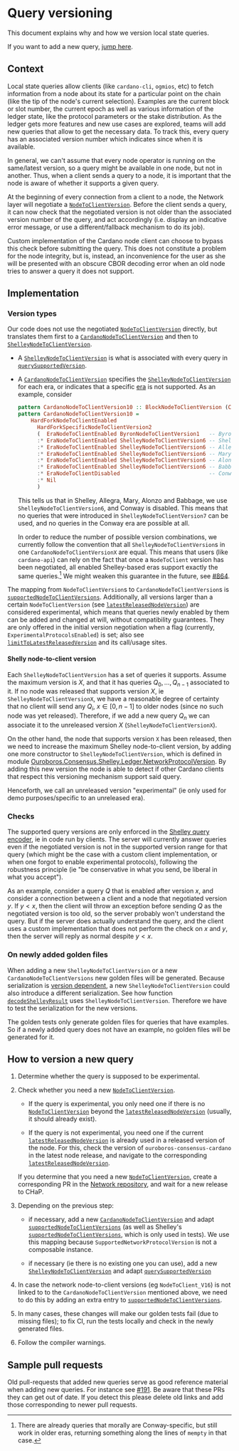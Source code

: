# Query versioning

This document explains why and how we version local state queries.

If you want to add a new query, [jump here](#how-to-version-a-new-query).

## Context

Local state queries allow clients (like `cardano-cli`, `ogmios`, etc) to fetch information from a node about its state for a particular point on the chain (like the tip of the node's current selection). Examples are the current block or slot number, the current epoch as well as various information of the ledger state, like the protocol parameters or the stake distribution. As the ledger gets more features and new use cases are explored, teams will add new queries that allow to get the necessary data. To track this, every query has an associated version number which indicates since when it is available.

In general, we can't assume that every node operator is running on the same/latest version, so a query might be available in one node, but not in another.
Thus, when a client sends a query to a node, it is important that the node is aware of whether it supports a given query.

At the beginning of every connection from a client to a node, the Network layer will negotiate a [`NodeToClientVersion`][n2c]. Before the client sends a query, it can now check that the negotiated version is not older than the associated version number of the query, and act accordingly (i.e. display an indicative error message, or use a different/fallback mechanism to do its job).

Custom implementation of the Cardano node client can choose to bypass this check before submitting the query. This does not constitute a problem for the node integrity, but is, instead, an inconvenience for the user as she will be presented with an obscure CBOR decoding error when an old node tries to answer a query it does not support.

## Implementation

### Version types

Our code does not use the negotiated [`NodeToClientVersion`][n2c] directly, but translates them first to a [`CardanoNodeToClientVersion`][cardano-n2c] and then to [`ShelleyNodeToClientVersion`][shelley-n2c].

 - A [`ShelleyNodeToClientVersion`][shelley-n2c] is what is associated with every query in [`querySupportedVersion`][query-supported-version].
 - A [`CardanoNodeToClientVersion`][cardano-n2c] specifies the [`ShelleyNodeToClientVersion`][shelley-n2c] for each era, or indicates that a specific [era][feature-table] is not supported. As an example, consider
   ```haskell
   pattern CardanoNodeToClientVersion10 :: BlockNodeToClientVersion (CardanoBlock c)
   pattern CardanoNodeToClientVersion10 =
       HardForkNodeToClientEnabled
         HardForkSpecificNodeToClientVersion2
         (  EraNodeToClientEnabled ByronNodeToClientVersion1   -- Byron
         :* EraNodeToClientEnabled ShelleyNodeToClientVersion6 -- Shelley
         :* EraNodeToClientEnabled ShelleyNodeToClientVersion6 -- Allegra
         :* EraNodeToClientEnabled ShelleyNodeToClientVersion6 -- Mary
         :* EraNodeToClientEnabled ShelleyNodeToClientVersion6 -- Alonzo
         :* EraNodeToClientEnabled ShelleyNodeToClientVersion6 -- Babbage
         :* EraNodeToClientDisabled                            -- Conway
         :* Nil
         )
   ```
   This tells us that in Shelley, Allegra, Mary, Alonzo and Babbage, we use `ShelleyNodeToClientVersion6`, and Conway is disabled. This means that no queries that were introduced in `ShelleyNodeToClientVersion7` can be used, and no queries in the Conway era are possible at all.

   In order to reduce the number of possible version combinations, we currently follow the convention that all `ShelleyNodeToClientVersion`s in one `CardanoNodeToClientVersionX` are equal. This means that users (like `cardano-api`) can rely on the fact that once a `NodeToClient` version has been negotiated, all enabled Shelley-based eras support exactly the same queries.[^conway-queries] We might weaken this guarantee in the future, see [#864](https://github.com/IntersectMBO/ouroboros-consensus/issues/864).

The mapping from `NodeToClientVersion`s to `CardanoNodeToClientVersion`s is [`supportedNodeToClientVersions`][supportedNodeToClientVersions]. Additionally, all versions larger than a certain `NodeToClientVersion` (see [`latestReleasedNodeVersion`][latestReleasedNodeVersion]) are considered experimental, which means that queries newly enabled by them can be added and changed at will, without compatibility guarantees. They are only offered in the initial version negotiation when a flag (currently, `ExperimentalProtocolsEnabled`) is set; also see [`limitToLatestReleasedVersion`][limitToLatestReleasedVersion] and its call/usage sites.

#### Shelly node-to-client version

Each `ShelleyNodeToClientVersion` has a set of queries it supports. Assume the maximum version is $X$, and that it has queries $Q_0, \dots, Q_{n-1}$ associated to it. If no node was released that supports version $X$, ie `ShelleyNodeToClientVersionX`, we have a reasonable degree of certainty that no client will send any $Q_i$, $x \in [0, n - 1]$ to older nodes (since no such node was yet released). Therefore, if we add a new query $Q_n$ we can associate it to the unreleased version $X$ (`ShelleyNodeToClientVersionX`).

On the other hand, the node that supports version `X` has been released, then we
need to increase the maximum Shelley node-to-client version, by adding one more constructor to `ShelleyNodeToClientVersion`, which is defined in module [Ouroboros.Consensus.Shelley.Ledger.NetworkProtocolVersion](https://github.com/IntersectMBO/ouroboros-consensus/blob/main/ouroboros-consensus-cardano/src/shelley/Ouroboros/Consensus/Shelley/Ledger/NetworkProtocolVersion.hs). By adding this new version the node is able to detect if other Cardano clients that respect this versioning mechanism support said query.

Henceforth, we call an unreleased version "experimental" (ie only used for demo purposes/specific to an unreleased era).

### Checks

The supported query versions are only enforced in the [Shelley query encoder][shelley-encodeNodeToClient], ie in code run by clients. The server will currently answer queries even if the negotiated version is not in the supported version range for that query (which might be the case with a custom client implementation, or when one forgot to enable experimental protocols), following the robustness principle (ie "be conservative in what you send, be liberal in what you accept").

As an example, consider a query $Q$ that is enabled after version $x$, and consider a connection between a client and a node that negotiated version $y$. If $y < x$, then the client will throw an exception before sending $Q$ as the negotiated version is too old, so the server probably won't understand the query. But if the server does actually understand the query, and the client uses a custom implementation that does not perform the check on $x$ and $y$, then the server will reply as normal despite $y < x$.

### On newly added golden files

When adding a new `ShelleyNodeToClientVersion` or a new `CardanoNodeToClientVersions` new golden files will be generated. Because serialization is [version dependent](https://github.com/IntersectMBO/ouroboros-consensus/pull/95), a new `ShelleyNodeToClientVersion` could also introduce a different serialization. See how function [`decodeShelleyResult`][decodeShelleyResult] uses `ShelleyNodeToClientVersion`. Therefore we have to test the serialization for the new versions.

The golden tests only generate golden files for queries that have examples. So if a newly added query does not have an example, no golden files will be generated for it.

## How to version a new query

 1. Determine whether the query is supposed to be experimental.

 2. Check whether you need a new [`NodeToClientVersion`][n2c].

     - If the query is experimental, you only need one if there is no [`NodeToClientVersion`][n2c] beyond the [`latestReleasedNodeVersion`][latestReleasedNodeVersion] (usually, it should already exist).

     - If the query is not experimental, you need one if the current [`latestReleasedNodeVersion`][latestReleasedNodeVersion] is already used in a released version of the node. For this, check the version of `ouroboros-consensus-cardano` in the latest node release, and navigate to the corresponding [`latestReleasedNodeVersion`][latestReleasedNodeVersion].

    If you determine that you need a new [`NodeToClientVersion`][n2c], create a corresponding PR in the [Network repository][network-repo], and wait for a new release to CHaP.

 3. Depending on the previous step:

     - if necessary, add a new [`CardanoNodeToClientVersion`][cardano-n2c] and adapt [`supportedNodeToClientVersions`][supportedNodeToClientVersions] (as well as Shelley's [`supportedNodeToClientVersions`][shelley-supportedNodeToClientVersions], which is only used in tests).
     We use this mapping because `SupportedNetworkProtocolVersion` is not a composable instance.

     - if necessary (ie there is no existing one you can use), add a new [`ShelleyNodeToClientVersion`][shelley-n2c] and adapt [`querySupportedVersion`][query-supported-version]

 4. In case the network node-to-client versions (eg `NodeToClient_V16`) is not linked to to the `CardanoNodeToClientVersion` mentioned above, we need to do this by adding an extra entry to [`supportedNodeToClientVersions`][supportedNodeToClientVersions].

 5. In many cases, these changes will make our golden tests fail (due to missing files); to fix CI, run the tests locally and check in the newly generated files.

 6. Follow the compiler warnings.


## Sample pull requests

Old pull-requests that added new queries serve as good reference material when adding new queries. For instance see [#191](https://github.com/IntersectMBO/ouroboros-consensus/pull/191). Be aware that these PRs they can get out of date. If you detect this please delete old links and add those corresponding to newer pull requests.

[n2c]: https://ouroboros-network.cardano.intersectmbo.org/ouroboros-network/Ouroboros-Network-NodeToClient.html#t:NodeToClientVersion
[network-spec]: https://ouroboros-network.cardano.intersectmbo.org/pdfs/network-spec/network-spec.pdf
[shelley-n2c]: https://github.com/IntersectMBO/ouroboros-consensus/blob/35e444f1440cef34e0989519f025231241397674/ouroboros-consensus-cardano/src/shelley/Ouroboros/Consensus/Shelley/Ledger/NetworkProtocolVersion.hs#L17
[cardano-n2c]: https://github.com/IntersectMBO/ouroboros-consensus/blob/35e444f1440cef34e0989519f025231241397674/ouroboros-consensus-cardano/src/ouroboros-consensus-cardano/Ouroboros/Consensus/Cardano/Node.hs#L341-L527
[query-supported-version]: https://github.com/IntersectMBO/ouroboros-consensus/blob/35e444f1440cef34e0989519f025231241397674/ouroboros-consensus-cardano/src/shelley/Ouroboros/Consensus/Shelley/Ledger/Query.hs#L537-L574
[feature-table]: https://github.com/cardano-foundation/CIPs/blob/master/CIP-0059/feature-table.md
[supportedNodeToClientVersions]: https://github.com/IntersectMBO/ouroboros-consensus/blob/35e444f1440cef34e0989519f025231241397674/ouroboros-consensus-cardano/src/ouroboros-consensus-cardano/Ouroboros/Consensus/Cardano/Node.hs#L540
[latestReleasedNodeVersion]: https://github.com/IntersectMBO/ouroboros-consensus/blob/35e444f1440cef34e0989519f025231241397674/ouroboros-consensus-cardano/src/ouroboros-consensus-cardano/Ouroboros/Consensus/Cardano/Node.hs#L551
[limitToLatestReleasedVersion]: https://github.com/IntersectMBO/ouroboros-consensus/blob/35e444f1440cef34e0989519f025231241397674/ouroboros-consensus-diffusion/src/ouroboros-consensus-diffusion/Ouroboros/Consensus/Node.hs#L896-L897
[shelley-encodeNodeToClient]: https://github.com/IntersectMBO/ouroboros-consensus/blob/3d55ae3ca7a9e1c63a19266d35ef5512bbef13ab/ouroboros-consensus-cardano/src/shelley/Ouroboros/Consensus/Shelley/Node/Serialisation.hs#L180-L185
[network-repo]: https://github.com/IntersectMBO/ouroboros-network
[shelley-supportedNodeToClientVersions]: https://github.com/IntersectMBO/ouroboros-consensus/blob/35e444f1440cef34e0989519f025231241397674/ouroboros-consensus-cardano/src/shelley/Ouroboros/Consensus/Shelley/Ledger/NetworkProtocolVersion.hs#L56-L65
[decodeShelleyResult]: https://github.com/IntersectMBO/ouroboros-consensus/blob/3d55ae3ca7a9e1c63a19266d35ef5512bbef13ab/ouroboros-consensus-cardano/src/shelley/Ouroboros/Consensus/Shelley/Ledger/Query.hs#L733

[^conway-queries]: There are already queries that morally are Conway-specific, but still work in older eras, returning something along the lines of `mempty` in that case.
